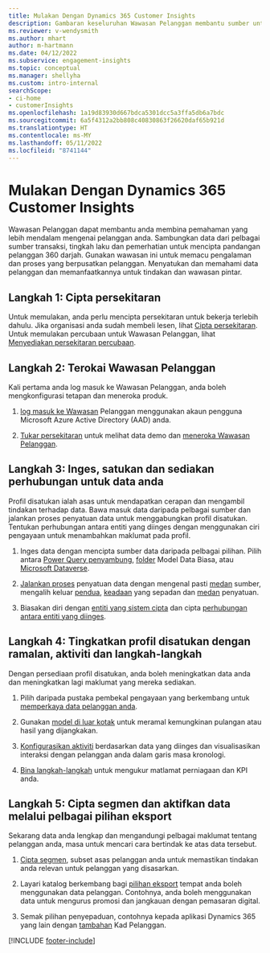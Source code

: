 ```yaml
---
title: Mulakan Dengan Dynamics 365 Customer Insights
description: Gambaran keseluruhan Wawasan Pelanggan membantu sumber untuk bermula dengan cepat.
ms.reviewer: v-wendysmith
ms.author: mhart
author: m-hartmann
ms.date: 04/12/2022
ms.subservice: engagement-insights
ms.topic: conceptual
ms.manager: shellyha
ms.custom: intro-internal
searchScope:
- ci-home
- customerInsights
ms.openlocfilehash: 1a19d83930d667bdca5301dcc5a3ffa5db6a7bdc
ms.sourcegitcommit: 6a5f4312a2bb808c40830863f26620daf65b921d
ms.translationtype: HT
ms.contentlocale: ms-MY
ms.lasthandoff: 05/11/2022
ms.locfileid: "8741144"
---
```

# <a name="get-started-with-dynamics-365-customer-insights"></a>Mulakan Dengan Dynamics 365 Customer Insights

Wawasan Pelanggan dapat membantu anda membina pemahaman yang lebih mendalam mengenai pelanggan anda. Sambungkan data dari pelbagai sumber transaksi, tingkah laku dan pemerhatian untuk mencipta pandangan pelanggan 360 darjah. Gunakan wawasan ini untuk memacu pengalaman dan proses yang berpusatkan pelanggan. Menyatukan dan memahami data pelanggan dan memanfaatkannya untuk tindakan dan wawasan pintar.

## <a name="step-1-create-an-environment"></a>Langkah 1: Cipta persekitaran

Untuk memulakan, anda perlu mencipta persekitaran untuk bekerja terlebih dahulu. Jika organisasi anda sudah membeli lesen, lihat [Cipta persekitaran](create-environment.md). Untuk memulakan percubaan untuk Wawasan Pelanggan, lihat [Menyediakan persekitaran percubaan](trial-signup.md).

## <a name="step-2-explore-customer-insights"></a>Langkah 2: Terokai Wawasan Pelanggan

Kali pertama anda log masuk ke Wawasan Pelanggan, anda boleh mengkonfigurasi tetapan dan meneroka produk.

1. [log masuk ke Wawasan](https://home.ci.ai.dynamics.com) Pelanggan menggunakan akaun pengguna Microsoft Azure Active Directory (AAD) anda.

1. [Tukar persekitaran](manage-environments.md#switch-environments) untuk melihat data demo dan [meneroka Wawasan Pelanggan](home.md).

## <a name="step-3-ingest-unify-and-set-up-relationships-for-your-data"></a>Langkah 3: Inges, satukan dan sediakan perhubungan untuk data anda

Profil disatukan ialah asas untuk mendapatkan cerapan dan mengambil tindakan terhadap data. Bawa masuk data daripada pelbagai sumber dan jalankan proses penyatuan data untuk menggabungkan profil disatukan. Tentukan perhubungan antara entiti yang diinges dengan menggunakan ciri pengayaan untuk menambahkan maklumat pada profil.

1. Inges data dengan mencipta sumber data daripada pelbagai pilihan. Pilih antara [Power Query penyambung](connect-power-query.md), [folder](connect-common-data-model.md) Model Data Biasa, atau [Microsoft Dataverse](connect-dataverse-managed-lake.md). 

1. [Jalankan proses](data-unification.md) penyatuan data dengan mengenal pasti [medan](map-entities.md) sumber, mengalih keluar [pendua](remove-duplicates.md), [keadaan](match-entities.md) yang sepadan dan [medan](merge-entities.md) penyatuan.

1. Biasakan diri dengan [entiti yang sistem cipta](entities.md) dan cipta [perhubungan antara entiti yang diinges](relationships.md).

## <a name="step-4-enhance-unified-profiles-with-predictions-activities-and-measures"></a>Langkah 4: Tingkatkan profil disatukan dengan ramalan, aktiviti dan langkah-langkah

Dengan persediaan profil disatukan, anda boleh meningkatkan data anda dan meningkatkan lagi maklumat yang mereka sediakan.

1. Pilih daripada pustaka pembekal pengayaan yang berkembang untuk [memperkaya data pelanggan anda](enrichment-hub.md).

1. Gunakan [model di luar kotak](predictions-overview.md) untuk meramal kemungkinan pulangan atau hasil yang dijangkakan.

1. [Konfigurasikan aktiviti](activities.md) berdasarkan data yang diinges dan visualisasikan interaksi dengan pelanggan anda dalam garis masa kronologi.

1. [Bina langkah-langkah](measures.md) untuk mengukur matlamat perniagaan dan KPI anda.

## <a name="step-5-create-segments-and-activate-data-through-various-export-options"></a>Langkah 5: Cipta segmen dan aktifkan data melalui pelbagai pilihan eksport

Sekarang data anda lengkap dan mengandungi pelbagai maklumat tentang pelanggan anda, masa untuk mencari cara bertindak ke atas data tersebut.

1. [Cipta segmen](segments.md), subset asas pelanggan anda untuk memastikan tindakan anda relevan untuk pelanggan yang disasarkan.

1. Layari katalog berkembang bagi [pilihan eksport](export-destinations.md) tempat anda boleh menggunakan data pelanggan. Contohnya, anda boleh menggunakan data untuk mengurus promosi dan jangkauan dengan pemasaran digital.

1. Semak pilihan penyepaduan, contohnya kepada aplikasi Dynamics 365 yang lain dengan [tambahan](customer-card-add-in.md) Kad Pelanggan.  


[!INCLUDE [footer-include](includes/footer-banner.md)]
